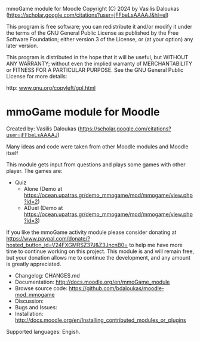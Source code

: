 mmoGame module for Moodle
Copyright (C) 2024 by Vasilis Daloukas (https://scholar.google.com/citations?user=jFFbeLsAAAAJ&hl=el)

This program is free software; you can redistribute it and/or modify
it under the terms of the GNU General Public License as published by
the Free Software Foundation; either version 3 of the License, or
(at your option) any later version.

This program is distributed in the hope that it will be useful,
but WITHOUT ANY WARRANTY; without even the implied warranty of
MERCHANTABILITY or FITNESS FOR A PARTICULAR PURPOSE.  See the
GNU General Public License for more details:

http: www.gnu.org/copyleft/gpl.html

mmoGame module for Moodle
===============================================================================
Created by: Vasilis Daloukas (https://scholar.google.com/citations?user=jFFbeLsAAAAJ)

Many ideas and code were taken from other Moodle modules and Moodle itself

This module gets input from questions and plays some games with other player. The games are:

* Quiz
  * Alone (Demo at https://ocean.upatras.gr/demo_mmogame/mod/mmogame/view.php?id=2)
  * ADuel (Demo at https://ocean.upatras.gr/demo_mmogame/mod/mmogame/view.php?id=3)

If you like the mmoGame activity module please consider donating at https://www.paypal.com/donate/?hosted_button_id=V24FXGMRSZ37J&Z3JncnB0= to help me have more time to continue working on this project. This module is and will remain free, but your donation allows me to continue the development, and any amount is greatly appreciated.

* Changelog: CHANGES.md
* Documentation: http://docs.moodle.org/en/mmoGame_module
* Browse source code: https://github.com/bdaloukas/moodle-mod_mmogame
* Discussion: 
* Bugs and Issues: 
* Installation: http://docs.moodle.org/en/Installing_contributed_modules_or_plugins

Supported languages: Engish.
